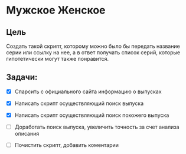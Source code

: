 # Мужское Женское
 ## Цель
Создать такой скрипт, которому можно было бы передать название серии или ссылку на нее, а в ответ получать список
серий, которые гипотетически могут также понравится.

## Задачи:
- [X] Спарсить с официального сайта информацию о выпусках

- [X] Написать скрипт осуществляющий поиск выпуска

- [X] Написать скрипт осуществляющий поиск похожего выпуска

- [ ] Доработать поиск выпуска, увеличить точность за счет анализа описания

- [ ] Почистить скрипт, добавить коментарии
